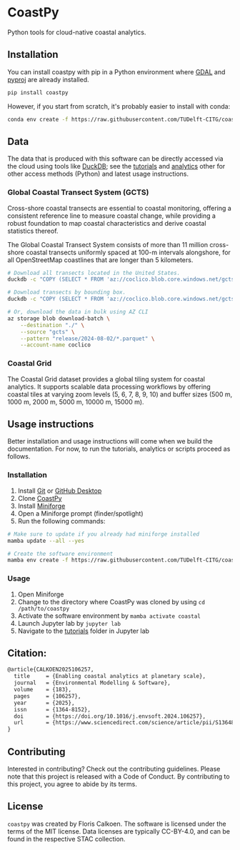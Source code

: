 # CoastPy

Python tools for cloud-native coastal analytics.

## Installation

You can install coastpy with pip in a Python environment where [GDAL](https://pypi.org/project/GDAL/) and [pyproj](https://pypi.org/project/pyproj/) are already installed.

```bash
pip install coastpy
```

However, if you start from scratch, it's probably easier to install with conda:

```bash
conda env create -f https://raw.githubusercontent.com/TUDelft-CITG/coastpy/refs/heads/main/environment.yaml
```

## Data

The data that is produced with this software can be directly accessed via the cloud using
tools like
[DuckDB](https://duckdb.org/docs/installation/?version=stable&environment=cli&platform=macos&download_method=package_manager);
see the [tutorials](./tutorials/) and [analytics](./analytics/) other for other access
methods (Python) and latest usage instructions.

### Global Coastal Transect System (GCTS)

Cross-shore coastal transects are essential to coastal monitoring, offering a consistent
reference line to measure coastal change, while providing a robust foundation to map
coastal characteristics and derive coastal statistics thereof.

The Global Coastal Transect System consists of more than 11 million cross-shore coastal
transects uniformly spaced at 100-m intervals alongshore, for all OpenStreetMap
coastlines that are longer than 5 kilometers.

```bash
# Download all transects located in the United States.
duckdb -c "COPY (SELECT * FROM 'az://coclico.blob.core.windows.net/gcts/release/2024-08-02/*.parquet' AS gcts WHERE gcts.country = 'US') TO 'United_States.parquet' (FORMAT 'PARQUET')"
```

```bash
# Download transects by bounding box.
duckdb -c "COPY (SELECT * FROM 'az://coclico.blob.core.windows.net/gcts/release/2024-08-02/*.parquet' AS gcts WHERE bbox.xmin <= 14.58 AND bbox.ymin <= -22.77 AND bbox.xmax >= 14.27 AND bbox.ymax >= -23.57) TO area_of_interest.parquet (FORMAT 'PARQUET')"
```

```bash
# Or, download the data in bulk using AZ CLI
az storage blob download-batch \
    --destination "./" \
    --source "gcts" \
    --pattern "release/2024-08-02/*.parquet" \
    --account-name coclico
```

### Coastal Grid

The Coastal Grid dataset provides a global tiling system for coastal analytics. It
supports scalable data processing workflows by offering coastal tiles at varying zoom
levels (5, 6, 7, 8, 9, 10) and buffer sizes (500 m, 1000 m, 2000 m, 5000 m, 10000 m, 15000 m).

## Usage instructions

Better installation and usage instructions will come when we build the documentation. For
now, to run the tutorials, analytics or scripts proceed as follows.

### Installation

1. Install [Git](https://git-scm.com/book/en/v2/Getting-Started-Installing-Git) or [GitHub Desktop](https://github.com/apps/desktop)
2. Clone [CoastPy](https://github.com/TUDelft-CITG/coastpy)
3. Install [Miniforge](https://github.com/conda-forge/miniforge?tab=readme-ov-file#install)
4. Open a Miniforge prompt (finder/spotlight)
5. Run the following commands:

```bash
# Make sure to update if you already had miniforge installed
mamba update --all --yes

# Create the software environment
mamba env create -f https://raw.githubusercontent.com/TUDelft-CITG/coastpy/refs/heads/main/environment.yaml
```

### Usage

1. Open Miniforge
2. Change to the directory where CoastPy was cloned by using `cd /path/to/coastpy`
3. Activate the software environment by `mamba activate coastal`
4. Launch Jupyter lab by `jupyter lab`
5. Navigate to the [tutorials](https://github.com/TUDelft-CITG/coastpy/tree/main/tutorials) folder in Jupyter lab 


## Citation:

```latex
@article{CALKOEN2025106257,
  title     = {Enabling coastal analytics at planetary scale},
  journal   = {Environmental Modelling & Software},
  volume    = {183},
  pages     = {106257},
  year      = {2025},
  issn      = {1364-8152},
  doi       = {https://doi.org/10.1016/j.envsoft.2024.106257},
  url       = {https://www.sciencedirect.com/science/article/pii/S1364815224003189},
}
```

## Contributing

Interested in contributing? Check out the contributing guidelines. Please note that this project is released with a Code of Conduct. By contributing to this project, you agree to abide by its terms.

## License

`coastpy` was created by Floris Calkoen. The software is licensed under the terms of the
MIT license. Data licenses are typically CC-BY-4.0, and can be found in the respective
STAC collection.
